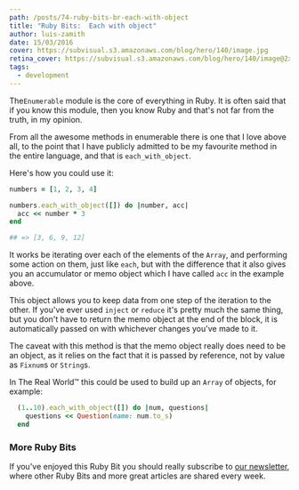 ```yaml
---
path: /posts/74-ruby-bits-br-each-with-object
title: "Ruby Bits:  Each with object"
author: luis-zamith
date: 15/03/2016
cover: https://subvisual.s3.amazonaws.com/blog/hero/140/image.jpg
retina_cover: https://subvisual.s3.amazonaws.com/blog/hero/140/image@2x.jpg
tags:
  - development
---
```


The`Enumerable` module is the core of everything in Ruby. It is often said that
if you know this module, then you know Ruby and that's not far from the truth, in my opinion.

From all the awesome methods in enumerable there is one that I love above all,
to the point that I have publicly admitted to be my favourite method in the
entire language, and that is `each_with_object`.

Here's how you could use it:

```ruby
numbers = [1, 2, 3, 4]

numbers.each_with_object([]) do |number, acc|
  acc << number * 3
end

## => [3, 6, 9, 12]
```

It works be iterating over each of the elements of the `Array`, and performing
some action on them, just like `each`, but with the difference that it also
gives you an accumulator or memo object which I have called `acc` in the example
above.

This object allows you to keep data from one step of the iteration to the other.
If you've ever used `inject` or `reduce` it's pretty much the same thing, but
you don't have to return the memo object at the end of the block, it is
automatically passed on with whichever changes you've made to it.

The caveat with this method is that the memo object really does need to be an
object, as it relies on the fact that it is passed by reference, not by value as
`Fixnum`s or `String`s.

In The Real World™ this could be used to build up an `Array` of objects, for
example:

```ruby
  (1..10).each_with_object([]) do |num, questions|
    questions << Question(name: num.to_s)
  end
```

### More Ruby Bits

If you've enjoyed this Ruby Bit you should really subscribe to [our
newsletter](https://subvisual.co/newsletter/), where other Ruby Bits and
more great articles are shared every week.

